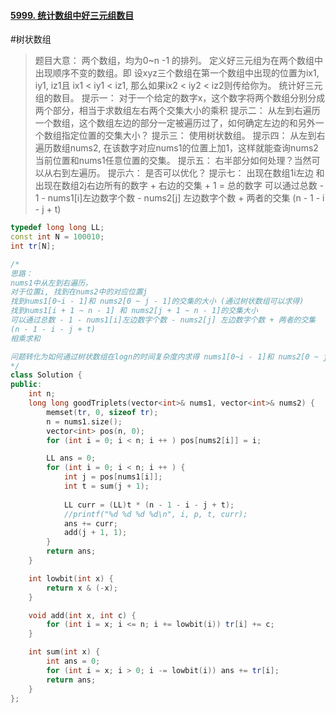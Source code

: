 #### [5999. 统计数组中好三元组数目](https://leetcode-cn.com/problems/count-good-triplets-in-an-array/)
#树状数组 
> 题目大意：
> 	两个数组，均为0~n -1 的排列。
> 	定义好三元组为在两个数组中出现顺序不变的数组。即 设xyz三个数组在第一个数组中出现的位置为ix1, iy1, iz1且 ix1 < iy1 < iz1, 那么如果ix2 < iy2 < iz2则传给你为。
> 	统计好三元组的数目。
> 提示一：
> 	对于一个给定的数字x，这个数字将两个数组分别分成两个部分，相当于求数组左右两个交集大小的乘积
> 提示二：
> 	从左到右遍历一个数组，这个数组左边的部分一定被遍历过了，如何确定左边的和另外一个数组指定位置的交集大小？
> 提示三：
> 	使用树状数组。
> 提示四：
> 	从左到右遍历数组nums2, 在该数字对应nums1的位置上加1，这样就能查询nums2当前位置和nums1任意位置的交集。
> 提示五：
> 	右半部分如何处理？当然可以从右到左遍历。
> 提示六：
> 	是否可以优化？
> 提示七：
> 	出现在数组1i左边 和 出现在数组2j右边所有的数字 + 右边的交集 + 1 = 总的数字
> 	可以通过总数 - 1 - nums1[i]左边数字个数 - nums2[j] 左边数字个数 + 两者的交集
(n - 1 - i - j + t)
	
~~~c++
typedef long long LL;
const int N = 100010; 
int tr[N]; 

/*
思路：
nums1中从左到右遍历，
对于位置i, 找到在nums2中的对应位置j
找到nums1[0~i - 1]和 nums2[0 ~ j - 1]的交集的大小 (通过树状数组可以求得)
找到nums1[i + 1 ~ n - 1] 和 nums2[j + 1 ~ n - 1]的交集大小 
可以通过总数 - 1 - nums1[i]左边数字个数 - nums2[j] 左边数字个数 + 两者的交集
(n - 1 - i - j + t)
相乘求和

问题转化为如何通过树状数组在logn的时间复杂度内求得 nums1[0~i - 1]和 nums2[0 ~ j - 1]的交集的大小，这个思路就是从左到右遍历的过程中，在nums2相应位置加1，变为求区间和的问题，那么就可以通过树状数组来求解了。
*/
class Solution {
public:
    int n; 
    long long goodTriplets(vector<int>& nums1, vector<int>& nums2) {
        memset(tr, 0, sizeof tr);
        n = nums1.size(); 
        vector<int> pos(n, 0);
        for (int i = 0; i < n; i ++ ) pos[nums2[i]] = i;

        LL ans = 0; 
        for (int i = 0; i < n; i ++ ) {
            int j = pos[nums1[i]];
            int t = sum(j + 1);
            
            LL curr = (LL)t * (n - 1 - i - j + t); 
            //printf("%d %d %d %d\n", i, p, t, curr); 
            ans += curr;
            add(j + 1, 1); 
        } 
        return ans; 
    }

    int lowbit(int x) {
        return x & (-x);
    }

    void add(int x, int c) {
        for (int i = x; i <= n; i += lowbit(i)) tr[i] += c;
    }

    int sum(int x) {
        int ans = 0; 
        for (int i = x; i > 0; i -= lowbit(i)) ans += tr[i]; 
        return ans; 
    }
};
~~~
